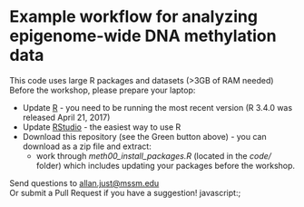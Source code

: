 # Example workflow for analyzing epigenome-wide DNA methylation data
This code uses large R packages and datasets (>3GB of RAM needed)  
Before the workshop, please prepare your laptop:
* Update [R](https://cran.r-project.org/) - you need to be running the most recent version (R 3.4.0 was released April 21, 2017)  
* Update [RStudio](https://www.rstudio.com) - the easiest way to use R
* Download this repository (see the Green button above) - you can download as a zip file and extract:
  + work through _meth00_install_packages.R_  (located in the _code/_ folder) which includes updating your packages
before the workshop.  

Send questions to allan.just@mssm.edu  
Or submit a Pull Request if you have a suggestion!
javascript:;